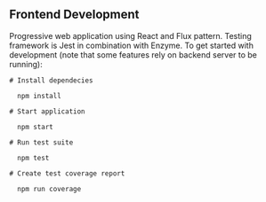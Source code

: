 ## Frontend Development

Progressive web application using React and Flux pattern. Testing framework is Jest in combination with Enzyme. To get started with development (note that some features rely on backend server to be running):

```
# Install dependecies

  npm install

# Start application

  npm start

# Run test suite

  npm test

# Create test coverage report

  npm run coverage
```

